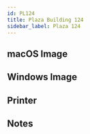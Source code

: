 ```yaml
---
id: PL124
title: Plaza Building 124
sidebar_label: Plaza 124
---
```


## macOS Image

## Windows Image

## Printer

## Notes
